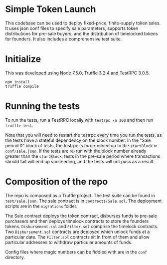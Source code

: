 # Simple Token Launch
This codebase can be used to deploy fixed-price, finite-supply token sales. It uses json conf files to specify sale parameters, supports token distributions for pre-sale buyers, and the distribution of timelocked tokens for founders. It also includes a comprehensive test suite.

# Initialize
This was developed using Node 7.5.0, Truffle 3.2.4 and TestRPC 3.0.5.

```
npm install
truffle compile
```

# Running the tests
To run the tests, run a TestRPC locally with `testrpc -a 100` and then run `truffle test`.

Note that you will need to restart the testrpc every time you run the tests, as the tests have a stateful dependency on the block number. In the "Sale period 0" block of tests, the testrpc is force-mined up to the `startBlock` in `conf/sale.json`. If the tests are re-run with the block number already greater than the `startBlock`, tests in the pre-sale period where transactions should fail will end up succeeding, and the tests will not pass as a result.

# Composition of the repo
The repo is composed as a Truffle project. The test suite can be found in `test/sale.json`. The sale contract is in `contracts/Sale.sol`. The deployment scripts are in the `migrations` folder.

The Sale contract deploys the token contract, disburses funds to pre-sale purchasers and then deploys timelock contracts to store the founders tokens. `Disbursement.sol` and `Filter.sol` comprise the timelock contracts. Two `Disbursement.sol` contracts are deployed which unlock funds at a particular date. The `Filter.sol` contracts sit in front of them and allow particular addresses to withdraw particular amounts of funds.

Config files where magic numbers can be fiddled with are in the `conf` directory.

